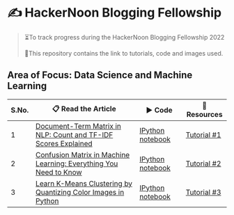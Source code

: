 # ✍ HackerNoon Blogging Fellowship
> ⏳To track progress during the HackerNoon Blogging Fellowship 2022
>
> 📁This repository contains the link to tutorials, code and images used.

## Area of Focus: Data Science and Machine Learning


| S.No.| 📋 Read the Article |▶ Code|📁Resources|
|------|---------|--------|---------|
|1| [Document-Term Matrix in NLP: Count and TF-IDF Scores Explained](https://hackernoon.com/document-term-matrix-in-nlp-count-and-tf-idf-scores-explained)|[IPython notebook](https://github.com/balapriyac/HackerNoon-Blogging-Fellowship/tree/main/1-document-term-matrix/code)|[Tutorial #1](https://github.com/balapriyac/HackerNoon-Blogging-Fellowship/tree/main/1-document-term-matrix)|
|2| [Confusion Matrix in Machine Learning: Everything You Need to Know](https://hackernoon.com/confusion-matrix-in-machine-learning-everything-you-need-to-know)|[IPython notebook ](https://github.com/balapriyac/HackerNoon-Blogging-Fellowship/tree/main/2-confusion-matrix/code)|[Tutorial #2](https://github.com/balapriyac/HackerNoon-Blogging-Fellowship/tree/main/2-confusion-matrix)|
|3|[Learn K-Means Clustering by Quantizing Color Images in Python](https://hackernoon.com/learn-k-means-clustering-by-quantizing-color-images-in-python)|[IPython notebook](https://github.com/balapriyac/HackerNoon-Blogging-Fellowship/tree/main/3-k-means-clustering/code)|[Tutorial #3](https://github.com/balapriyac/HackerNoon-Blogging-Fellowship/tree/main/3-k-means-clustering)|
